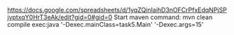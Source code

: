 https://docs.google.com/spreadsheets/d/1yqZQinIaihD3nOFCrPfxEdqNPjSPjvptxqY0HrT3eAk/edit?gid=0#gid=0
Start maven command:
mvn clean compile exec:java '-Dexec.mainClass=task5.Main' '-Dexec.args=15'
